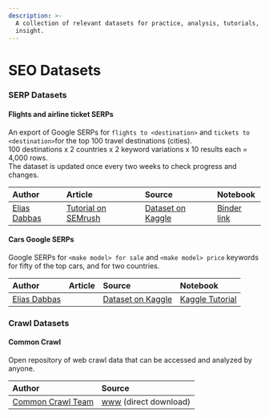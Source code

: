 ```yaml
---
description: >-
  A collection of relevant datasets for practice, analysis, tutorials, and
  insight.
---
```


# SEO Datasets

### SERP Datasets

#### Flights and airline ticket SERPs

An export of Google SERPs for `flights to <destination>` and `tickets to <destination>`for the top 100 travel destinations \(cities\).   
100 destinations x 2 countries x 2 keyword variations x 10 results each = 4,000 rows.   
The dataset is updated once every two weeks to check progress and changes.

|  Author | Article | Source | Notebook |
| :--- | :--- | :--- | :--- |
| [Elias Dabbas](https://github.com/eliasdabbas/) | [Tutorial on SEMrush](https://www.semrush.com/blog/analyzing-search-engine-results-pages/) | [Dataset on Kaggle](https://www.kaggle.com/eliasdabbas/search-engine-results-flights-tickets-keywords) | [Binder link](https://mybinder.org/v2/gh/eliasdabbas/SEMRush_serp_tutorial/master?urlpath=lab/tree/semrush_serp_analysis.ipynb) |

#### Cars Google SERPs

Google SERPs for `<make model> for sale` and `<make model> price` keywords for fifty of the top cars, and for two countries.

| Author | Article | Source | Notebook |
| :--- | :--- | :--- | :--- |
| [Elias Dabbas](https://github.com/eliasdabbas) |  | [Dataset on Kaggle](https://www.kaggle.com/eliasdabbas/google-search-results-pages-used-cars-us) | [Kaggle Tutorial](https://www.kaggle.com/eliasdabbas/search-engine-results-pages-serps-research) |

### Crawl Datasets

#### Common Crawl

Open repository of web crawl data that can be accessed and analyzed by anyone.

| Author | Source |
| :--- | :--- |
| [Common Crawl Team](https://commoncrawl.org/about/team/) | [www](https://commoncrawl.org/) \(direct download\) |

